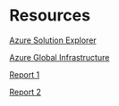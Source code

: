 # Resources

[Azure Solution Explorer](https://azurecharts.com/solutions)

[Azure Global Infrastructure](https://datacenters.microsoft.com/globe/explore)

[Report 1](https://learn.microsoft.com/en-us/certifications/exams/az-900/practice/results?assessmentId=23&snapshotId=1a566d1f-86c6-4197-9799-5116ed28c6c2)

[Report 2](https://learn.microsoft.com/en-us/certifications/exams/az-900/practice/results?assessmentId=23&snapshotId=85d9b8cb-a3fe-4fc2-85b8-1f31c43868e1)


